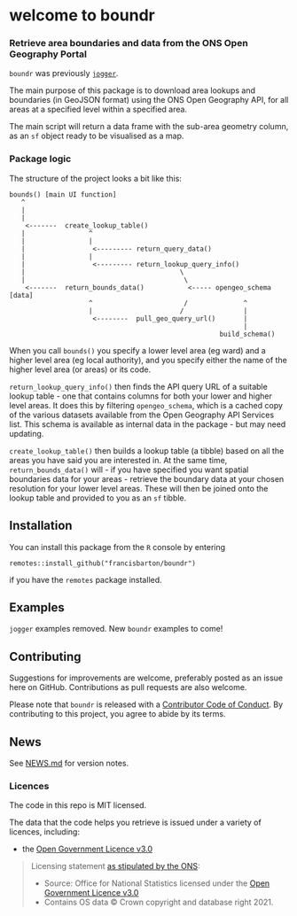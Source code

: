 
<!-- README.md is generated from README.Rmd. Please edit that file -->

# welcome to boundr

<!-- badges: start -->
<!-- badges: end -->

### Retrieve area boundaries and data from the ONS Open Geography Portal

`boundr` was previously
[`jogger`](https://github.com/francisbarton/jogger).

The main purpose of this package is to download area lookups and
boundaries (in GeoJSON format) using the ONS Open Geography API, for all
areas at a specified level within a specified area.

The main script will return a data frame with the sub-area geometry
column, as an `sf` object ready to be visualised as a map.

### Package logic

The structure of the project looks a bit like this:

    bounds() [main UI function]
       ^
       |
       |
        <-------  create_lookup_table()
       |                ^
       |                |
       |                 <--------- return_query_data()
       |                |
       |                 <--------- return_lookup_query_info() 
       |                                       \
       |                                        \
        <-------  return_bounds_data()           <----- opengeo_schema [data]
                        ^                       /              ^
                        |                      /               |
                         <--------  pull_geo_query_url()       |
                                                               |
                                                         build_schema()

When you call `bounds()` you specify a lower level area (eg ward) and a
higher level area (eg local authority), and you specify either the name
of the higher level area (or areas) or its code.

`return_lookup_query_info()` then finds the API query URL of a suitable
lookup table - one that contains columns for both your lower and higher
level areas. It does this by filtering `opengeo_schema`, which is a
cached copy of the various datasets available from the Open Geography
API Services list. This schema is available as internal data in the
package - but may need updating.

`create_lookup_table()` then builds a lookup table (a tibble) based on
all the areas you have said you are interested in. At the same time,
`return_bounds_data()` will - if you have specified you want spatial
boundaries data for your areas - retrieve the boundary data at your
chosen resolution for your lower level areas. These will then be joined
onto the lookup table and provided to you as an `sf` tibble.

## Installation

You can install this package from the `R` console by entering

`remotes::install_github("francisbarton/boundr")`

if you have the `remotes` package installed.

## Examples

`jogger` examples removed. New `boundr` examples to come!

## Contributing

Suggestions for improvements are welcome, preferably posted as an issue
here on GitHub. Contributions as pull requests are also welcome.

Please note that `boundr` is released with a [Contributor Code of
Conduct](https://contributor-covenant.org/version/2/0/CODE_OF_CONDUCT.html).
By contributing to this project, you agree to abide by its terms.

## News

See [NEWS.md](NEWS.md) for version notes.

### Licences

The code in this repo is MIT licensed.

The data that the code helps you retrieve is issued under a variety of
licences, including:

- the [Open Government Licence
  v3.0](https://www.nationalarchives.gov.uk/doc/open-government-licence/version/3/)

> Licensing statement [as stipulated by the
> ONS](https://www.ons.gov.uk/methodology/geography/licences):
>
> - Source: Office for National Statistics licensed under the [Open
>   Government Licence
>   v3.0](https://www.nationalarchives.gov.uk/doc/open-government-licence/version/3/)
> - Contains OS data © Crown copyright and database right 2021.
